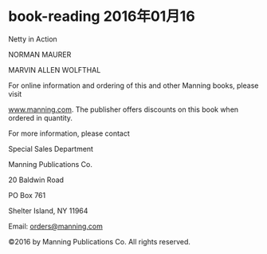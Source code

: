 # book-reading   2016年01月16


Netty in Action

NORMAN MAURER


MARVIN ALLEN WOLFTHAL


For online information and ordering of this and other Manning books, please visit

www.manning.com. The publisher offers discounts on this book when ordered in quantity.

For more information, please contact

Special Sales Department

Manning Publications Co.

20 Baldwin Road

PO Box 761

Shelter Island, NY 11964

Email: orders@manning.com

©2016 by Manning Publications Co. All rights reserved.
